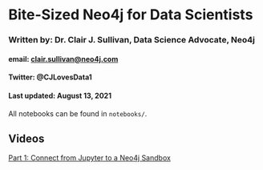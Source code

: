 # Bite-Sized Neo4j for Data Scientists
### Written by: Dr. Clair J. Sullivan, Data Science Advocate, Neo4j
#### email: clair.sullivan@neo4j.com
#### Twitter: @CJLovesData1
#### Last updated: August 13, 2021

All notebooks can be found in `notebooks/`.

## Videos
[Part 1: Connect from Jupyter to a Neo4j Sandbox](dev.neo4j.com/bites_part1)

